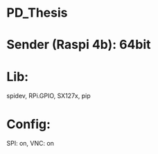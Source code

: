 # PD_Thesis
# Sender (Raspi 4b): 64bit
  # Lib:
  spidev, RPi.GPIO, SX127x, pip
  # Config:
  SPI: on, VNC: on
